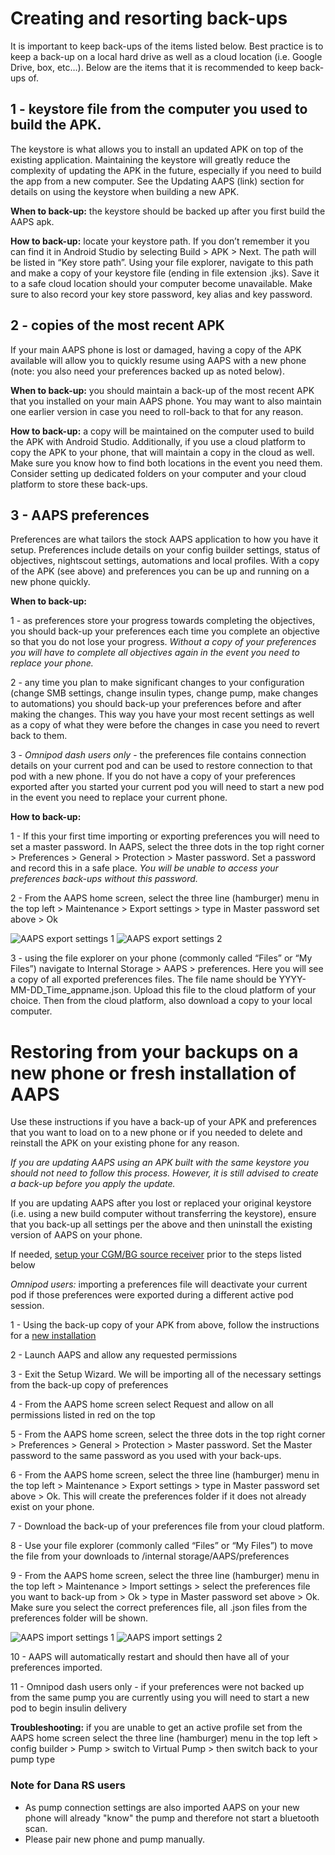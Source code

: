 # Creating and resorting back-ups

It is important to keep back-ups of the items listed below. Best practice is to keep a back-up on a local hard drive as well as a cloud location (i.e. Google Drive, box, etc…). Below are the items that it is recommended to keep back-ups of.

## 1 - keystore file from the computer you used to build the APK.
The keystore is what allows you to install an updated APK on top of the existing application. Maintaining the keystore will greatly reduce the complexity of updating the APK in the future, especially if you need to build the app from a new computer. See the Updating AAPS (link) section for details on using the keystore when building a new APK. 

**When to back-up:** the keystore should be backed up after you first build the AAPS apk.

**How to back-up:** locate your keystore path. If you don’t remember it you can find it in Android Studio by selecting Build > APK > Next. The path will be listed in “Key store path”. Using your file explorer, navigate to this path and make a copy of your keystore file (ending in file extension .jks). Save it to a safe cloud location should your computer become unavailable. Make sure to also record your key store password, key alias and key password.

## 2 - copies of the most recent APK
If your main AAPS phone is lost or damaged, having a copy of the APK available will allow you to quickly resume using AAPS with a new phone (note: you also need your preferences backed up as noted below).

**When to back-up:** you should maintain a back-up of the most recent APK that you installed on your main AAPS phone. You may want to also maintain one earlier version in case you need to roll-back to that for any reason. 

**How to back-up:** a copy will be maintained on the computer used to build the APK with Android Studio. Additionally, if you use a cloud platform to copy the APK to your phone, that will maintain a copy in the cloud as well. Make sure you know how to find both locations in the event you need them. Consider setting up dedicated folders on your computer and your cloud platform to store these back-ups.

## 3 - AAPS preferences
Preferences are what tailors the stock AAPS application to how you have it setup. Preferences include details on your config builder settings, status of objectives, nightscout settings, automations and local profiles. With a copy of the APK (see above) and preferences you can be up and running on a new phone quickly. 

**When to back-up:**

1 - as preferences store your progress towards completing the objectives, you should back-up your preferences each time you complete an objective so that you do not lose your progress. _Without a copy of your preferences you will have to complete all objectives again in the event you need to replace your phone._

2 - any time you plan to make significant changes to your configuration (change SMB settings, change insulin types, change pump, make changes to automations) you should back-up your preferences before and after making the changes. This way you have your most recent settings as well as a copy of what they were before the changes in case you need to revert back to them.

3 - _Omnipod dash users only_ - the preferences file contains connection details on your current pod and can be used to restore connection to that pod with a new phone. If you do not have a copy of your preferences exported after you started your current pod you will need to start a new pod in the event you need to replace your current phone.  

**How to back-up:**

1 - If this your first time importing or exporting preferences you will need to set a master password. In AAPS, select the three dots in the top right corner > Preferences > General > Protection > Master password. Set a password and record this in a safe place. _You will be unable to access your preferences back-ups without this password._

2 - From the AAPS home screen, select the three line (hamburger) menu in the top left > Maintenance > Export settings > type in Master password set above > Ok

![AAPS export settings 1](../images/AAPS_ExportSettings1.png)
![AAPS export settings 2](../images/AAPS_ExportSettings2.png)

3 - using the file explorer on your phone (commonly called “Files” or “My Files”) navigate to Internal Storage > AAPS > preferences. Here you will see a copy of all exported preferences files. The file name should be YYYY-MM-DD_Time_appname.json. Upload this file to the cloud platform of your choice. Then from the cloud platform, also download a copy to your local computer.  

# Restoring from your backups on a new phone or fresh installation of AAPS
Use these instructions if you have a back-up of your APK and preferences that you want to load on to a new phone or if you needed to delete and reinstall the APK on your existing phone for any reason.

_If you are updating AAPS using an APK built with the same keystore you should not need to follow this process. However, it is still advised to create a back-up before you apply the update._

If you are updating AAPS after you lost or replaced your original keystore (i.e. using a new build computer without transferring the keystore), ensure that you back-up all settings per the above and then uninstall the existing version of AAPS on your phone. 

If needed, [setup your CGM/BG source receiver](../Getting-Started/CompatiblesCgms.md) prior to the steps listed below 

_Omnipod users:_ importing a preferences file will deactivate your current pod if those preferences were exported during a different active pod session. 

1 - Using the back-up copy of your APK from above, follow the instructions for a [new installation](../SettingUpAaps/TransferringAndInstallingAaps.md) 

2 - Launch AAPS and allow any requested permissions

3 - Exit the Setup Wizard. We will be importing all of the necessary settings from the back-up copy of preferences

4 - From the AAPS home screen select Request and allow on all permissions listed in red on the top

5 - From the AAPS home screen, select the three dots in the top right corner > Preferences > General > Protection > Master password. Set the Master password to the same password as you used with your back-ups.

6 - From the AAPS home screen, select the three line (hamburger) menu in the top left > Maintenance > Export settings > type in Master password set above > Ok. This will create the preferences folder if it does not already exist on your phone.

7 - Download the back-up of your preferences file from your cloud platform. 

8 - Use your file explorer (commonly called “Files” or “My Files”) to move the file from your downloads to /internal storage/AAPS/preferences

9 - From the AAPS home screen, select the three line (hamburger) menu in the top left > Maintenance > Import settings > select the preferences file you want to back-up from > Ok > type in Master password set above > Ok. Make sure you select the correct preferences file, all .json files from the preferences folder will be shown.

![AAPS import settings 1](../images/AAPS_ImportSettings1.png)
![AAPS import settings 2](../images/AAPS_ImportSettings2.png)

10 - AAPS will automatically restart and should then have all of your preferences imported.

11 - Omnipod dash users only - if your preferences were not backed up from the same pump you are currently using you will need to start a new pod to begin insulin delivery

**Troubleshooting:** if you are unable to get an active profile set from the AAPS home screen  select the three line (hamburger) menu in the top left > config builder > Pump > switch to Virtual Pump > then switch back to your pump type


### Note for Dana RS users

- As pump connection settings are also imported AAPS on your new phone will already "know" the pump and therefore not start a bluetooth scan.
- Please pair new phone and pump manually.
